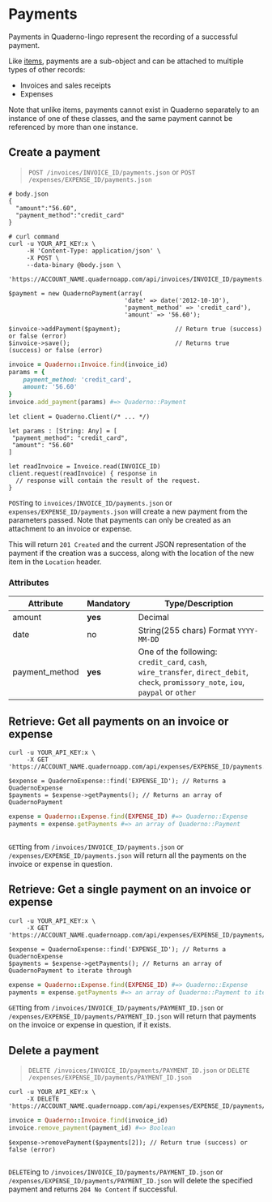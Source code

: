 # Payments

Payments in Quaderno-lingo represent the recording of a successful payment.

Like [items](#items), payments are a sub-object and can be attached to multiple types of other records:

- Invoices and sales receipts
- Expenses

<aside class="notice">
Note that unlike items, payments cannot exist in Quaderno separately to an instance of one of these classes, and the same payment cannot be referenced by more than one instance.
</aside>

## Create a payment

> `POST /invoices/INVOICE_ID/payments.json` or `POST /expenses/EXPENSE_ID/payments.json`

```shell
# body.json
{
  "amount":"56.60",
  "payment_method":"credit_card"
}

# curl command
curl -u YOUR_API_KEY:x \
     -H 'Content-Type: application/json' \
     -X POST \
     --data-binary @body.json \
     'https://ACCOUNT_NAME.quadernoapp.com/api/invoices/INVOICE_ID/payments.json'
```

```php?start_inline=1
$payment = new QuadernoPayment(array(
                                'date' => date('2012-10-10'),
                                'payment_method' => 'credit_card'),
                                'amount' => '56.60');

$invoice->addPayment($payment);               // Return true (success) or false (error)
$invoice->save();                             // Returns true (success) or false (error)
```

```ruby
invoice = Quaderno::Invoice.find(invoice_id)
params = {
    payment_method: 'credit_card',
    amount: '56.60'
}
invoice.add_payment(params) #=> Quaderno::Payment
```

```swift?start_inline=1
let client = Quaderno.Client(/* ... */)

let params : [String: Any] = [
 "payment_method": "credit_card",
 "amount": "56.60"
]

let readInvoice = Invoice.read(INVOICE_ID)
client.request(readInvoice) { response in
  // response will contain the result of the request.
}
```

`POST`ing to `invoices/INVOICE_ID/payments.json` or `expenses/EXPENSE_ID/payments.json` will create a new payment from the parameters passed. Note that payments can only be created as an attachment to an invoice or expense.

This will return `201 Created` and the current JSON representation of the payment if the creation was a success, along with the location of the new item in the `Location` header.

### Attributes

Attribute      | Mandatory | Type/Description
---------------|-----------|-------------------------------------------------------------------------------------------------------------------------------------
amount         | **yes**   | Decimal
date           | no        | String(255 chars) Format `YYYY-MM-DD`
payment_method | **yes**   | One of the following: `credit_card`, `cash`, `wire_transfer`, `direct_debit`, `check`, `promissory_note`, `iou`, `paypal` or `other`

## Retrieve: Get all payments on an invoice or expense

```shell
curl -u YOUR_API_KEY:x \
     -X GET 'https://ACCOUNT_NAME.quadernoapp.com/api/expenses/EXPENSE_ID/payments.json'
```

```php?start_inline=1
$expense = QuadernoExpense::find('EXPENSE_ID'); // Returns a QuadernoExpense
$payments = $expense->getPayments(); // Returns an array of QuadernoPayment
```

```ruby
expense = Quaderno::Expense.find(EXPENSE_ID) #=> Quaderno::Expense
payments = expense.getPayments #=> an array of Quaderno::Payment
```

```swift?start_inline=1
```

`GET`ting from `/invoices/INVOICE_ID/payments.json` or `/expenses/EXPENSE_ID/payments.json` will return all the payments on the invoice or expense in question.

## Retrieve: Get a single payment on an invoice or expense

```shell
curl -u YOUR_API_KEY:x \
     -X GET 'https://ACCOUNT_NAME.quadernoapp.com/api/expenses/EXPENSE_ID/payments/PAYMENT_ID.json'
```

```php?start_inline=1
$expense = QuadernoExpense::find('EXPENSE_ID'); // Returns a QuadernoExpense
$payments = $expense->getPayments(); // Returns an array of QuadernoPayment to iterate through
```

```ruby
expense = Quaderno::Expense.find(EXPENSE_ID) #=> Quaderno::Expense
payments = expense.getPayments #=> an array of Quaderno::Payment to iterate through
```

`GET`ting from `/invoices/INVOICE_ID/payments/PAYMENT_ID.json` or `/expenses/EXPENSE_ID/payments/PAYMENT_ID.json` will return that payments on the invoice or expense in question, if it exists.

## Delete a payment

> `DELETE /invoices/INVOICE_ID/payments/PAYMENT_ID.json` or `DELETE /expenses/EXPENSE_ID/payments/PAYMENT_ID.json`

```shell
curl -u YOUR_API_KEY:x \
     -X DELETE 'https://ACCOUNT_NAME.quadernoapp.com/api/expenses/EXPENSE_ID/payments/PAYMENT_ID.json'
```

```ruby
invoice = Quaderno::Invoice.find(invoice_id)
invoice.remove_payment(payment_id) #=> Boolean
```

```php?start_inline=1
$expense->removePayment($payments[2]); // Return true (success) or false (error)
```

```swift?start_inline=1
```

`DELETE`ing to `/invoices/INVOICE_ID/payments/PAYMENT_ID.json` or `/expenses/EXPENSE_ID/payments/PAYMENT_ID.json` will delete the specified payment and returns `204 No Content` if successful.
